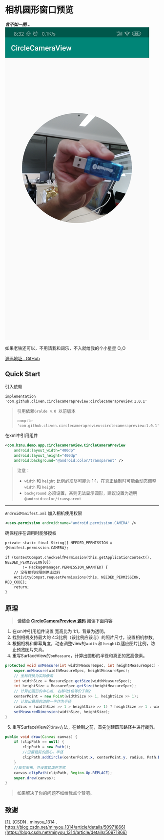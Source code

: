 # 相机圆形窗口预览

***言不如一图...***
![效果图](./img/demo.png)

如果老铁还可以，不用请我和阔乐，不入就给我的个小星星 O_O

[源码地址 . GitHub](https://github.com/Trisia/CircleCameraPreview)


## Quick Start
引入依赖
```
implementation 'com.github.cliven.circlecamerapreview:circlecamerapreview:1.0.1'
```

> 引用依赖`Gralde 4.0 `以前版本
> ```
> compile 'com.github.cliven.circlecamerapreview:circlecamerapreview:1.0.1'
> ```



在xml中引用组件
```xml
<com.hznu.demo.app.circlecameraview.CircleCameraPreview
    android:layout_width="400dp"
    android:layout_height="400dp"
    android:background="@android:color/transparent" />
```
> 注意：
>
> - `width` 和 `height` 比例必须尽可能为 1:1，在真正绘制时可能会动态调整 `width` 和 `height`
> - `background` 必须设置，某则无法显示圆形，建议设置为透明`@android:color/transparent`


---

`AndroidManifest.xml` 加入相机使用权限
```xml
<uses-permission android:name="android.permission.CAMERA" />
```
确保程序在调用时能够授权
```
private static final String[] NEEDED_PERMISSION = {Manifest.permission.CAMERA};

if (ContextCompat.checkSelfPermission(this.getApplicationContext(), NEEDED_PERMISSION[0])
        != PackageManager.PERMISSION_GRANTED) {
    // 没有相机权限则停止运行
    ActivityCompat.requestPermissions(this, NEEDED_PERMISSION, REQ_CODE);
    return;
}
```

## 原理
> **请结合 [CircleCameraPreview 源码](https://github.com/Trisia/CircleCameraPreview/blob/master/circlecamerapreview/src/main/java/com/github/cliven/circlecamerapreview/CircleCameraPreview.java)  阅读下面内容**

1. 在xml中引用组件设置 宽高比为 1:1，背景为透明。
2. 找到相机支持最大的 4:3比例（该比例应该与）的照片尺寸，设置相机参数。
3. 根据相机和屏幕角度，动态调整view的`width` 和 `height`以适应图片比例，防止预览图片失真。
4. 重写SurfaceView的`onMeasure`，计算出圆形的半径和真正的宽高像素。
```java
protected void onMeasure(int widthMeasureSpec, int heightMeasureSpec) {
    super.onMeasure(widthMeasureSpec, heightMeasureSpec);
    // 坐标转换为实际像素
    int widthSize = MeasureSpec.getSize(widthMeasureSpec);
    int heightSize = MeasureSpec.getSize(heightMeasureSpec);
    // 计算出圆形的中心点, 右移动1位等价于除2
    centerPoint = new Point(widthSize >> 1, heightSize >> 1);
    // 计算出最短的边的一半作为半径
    radius = (widthSize >> 1 > heightSize >> 1) ? heightSize >> 1 : widthSize >> 1;
    setMeasuredDimension(widthSize, heightSize);
}
```
5. 重写SurfaceView的`draw`方法，在绘制之前，首先创建圆形路径并进行裁剪。
```java
public void draw(Canvas canvas) {
    if (clipPath == null) {
        clipPath = new Path();
        //设置裁剪的圆心，半径
        clipPath.addCircle(centerPoint.x, centerPoint.y, radius, Path.Direction.CCW);
    }
    //裁剪画布，并设置其填充方式
    canvas.clipPath(clipPath, Region.Op.REPLACE);
    super.draw(canvas);
}
```


> 如果解决了你的问题不如给我点个赞吧。

## 致谢

[1]. [CSDN . minyou_1314 . https://blog.csdn.net/minyou_1314/article/details/50971866](https://blog.csdn.net/minyou_1314/article/details/50971866)